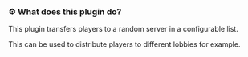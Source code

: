 ### ⚙️ What does this plugin do?

This plugin transfers players to a random server in a configurable list.

This can be used to distribute players to different lobbies for example.